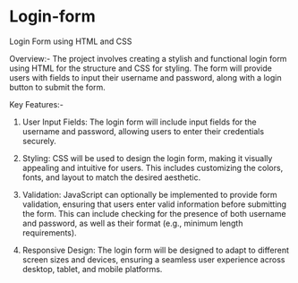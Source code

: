 # Login-form
 Login Form using HTML and CSS

Overview:-
The project involves creating a stylish and functional login form using HTML for the structure and CSS for styling. The form will provide users with fields to input their username and password, along with a login button to submit the form.

Key Features:-

1) User Input Fields: The login form will include input fields for the username and password, allowing users to enter their credentials securely.

2) Styling: CSS will be used to design the login form, making it visually appealing and intuitive for users. This includes customizing the colors, fonts, and layout to match the desired aesthetic.

3) Validation: JavaScript can optionally be implemented to provide form validation, ensuring that users enter valid information before submitting the form. This can include checking for the presence of both username and password, as well as their format (e.g., minimum length requirements).

4) Responsive Design: The login form will be designed to adapt to different screen sizes and devices, ensuring a seamless user experience across desktop, tablet, and mobile platforms.
